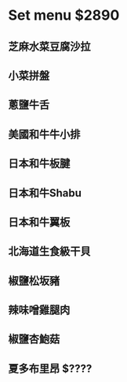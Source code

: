 # Set menu $2890
## 芝麻水菜豆腐沙拉
## 小菜拼盤
## 蔥鹽牛舌
## 美國和牛牛小排
## 日本和牛板腱
## 日本和牛Shabu
## 日本和牛翼板
## 北海道生食級干貝
## 椒鹽松坂豬
## 辣味噌雞腿肉
## 椒鹽杏鮑菇
## 夏多布里昂 $????